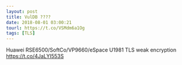 ```yaml
---
layout: post
title: VulDB ????
date: 2018-08-01 03:00:21
tourl: https://t.co/VSMdm6a1Og
tags: [TLS]
---
```

Huawei RSE6500/SoftCo/VP9660/eSpace U1981 TLS weak encryption https://t.co/4JaLYI553S
